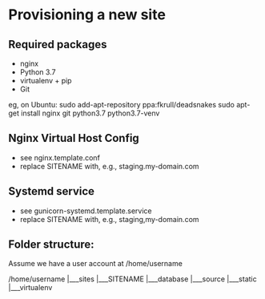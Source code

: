 Provisioning a new site 
=======================

## Required packages

* nginx
* Python 3.7
* virtualenv + pip
* Git

eg, on Ubuntu:
	sudo add-apt-repository ppa:fkrull/deadsnakes
	sudo apt-get install nginx git python3.7 python3.7-venv

## Nginx Virtual Host Config

* see nginx.template.conf
* replace SITENAME with, e.g., staging.my-domain.com

## Systemd service

* see gunicorn-systemd.template.service
* replace SITENAME with, e.g., staging,my-domain.com

## Folder structure:
Assume we have a user account at /home/username

/home/username
|___sites
    |___SITENAME
        |___database
	|___source
	|___static
	|___virtualenv
